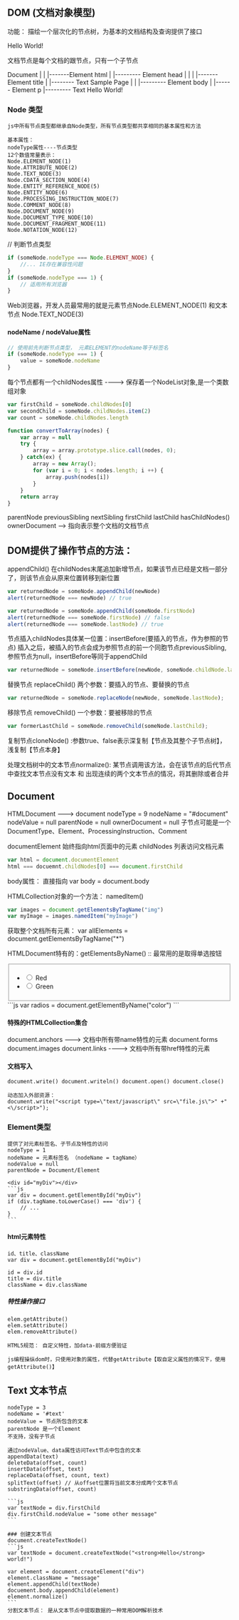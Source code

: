 ## DOM (文档对象模型)
   功能： 描绘一个层次化的节点树，为基本的文档结构及查询提供了接口

 <html>
    <head>
        <title>Sample Page</title>
    </head>
    <body>
        <p>Hello World!</p>
    </body>
 </html>

 文档节点是每个文档的跟节点，只有一个子节点<html>

 Document
   |
   |
   |-------Element html
                |
                |--------- Element head
                |            |
                |            |------- Element title
                |                           |-------- Text Sample Page
                |
                |
                |--------- Element body
                             |
                             |------ Element p
                                        |--------- Text Hello World!


### Node 类型
    js中所有节点类型都继承自Node类型，所有节点类型都共享相同的基本属性和方法
    
    基本属性：
    nodeType属性----节点类型
    12个数值常量表示：
    Node.ELEMENT_NODE(1)
    Node.ATTRIBUTE_NODE(2)
    Node.TEXT_NODE(3)
    Node.CDATA_SECTION_NODE(4)
    Node.ENTITY_REFERENCE_NODE(5)
    Node.ENTITY_NODE(6)
    Node.PROCESSING_INSTRUCTION_NODE(7)
    Node.COMMENT_NODE(8)
    Node.DOCUMENT_NODE(9)
    Node.DOCUMENT_TYPE_NODE(10)
    Node.DOCUMENT_FRAGMENT_NODE(11)
    Node.NOTATION_NODE(12)

// 判断节点类型
```js
if (someNode.nodeType === Node.ELEMENT_NODE) {
    //... IE存在兼容性问题
}
if (someNode.nodeType === 1) {
    // 适用所有浏览器
}
```

Web浏览器，开发人员最常用的就是元素节点Node.ELEMENT_NODE(1) 和文本节点 Node.TEXT_NODE(3)

#### nodeName / nodeValue属性
```js
// 使用前先判断节点类型， 元素ELEMENT的nodeName等于标签名
if (someNode.nodeType === 1) {
    value = someNode.nodeName
}
```
每个节点都有一个childNodes属性 ----> 保存着一个NodeList对象,是一个类数组对象
```js
var firstChild = someNode.childNodes[0]
var secondChild = someNode.childNodes.item(2)
var count = someNode.childNodes.length
```

```js
function convertToArray(nodes) {
    var array = null
    try {
        array = array.prototype.slice.call(nodes, 0);
    } catch(ex) {
        array = new Array();
        for (var i = 0; i < nodes.length; i ++) {
            array.push(nodes[i])
        }
    }
    return array
}
```

parentNode  previousSibling nextSibling firstChild lastChild
hasChildNodes()
ownerDocument  --> 指向表示整个文档的文档节点

## DOM提供了操作节点的方法：
appendChild()  在childNodes末尾追加新增节点，如果该节点已经是文档一部分了，则该节点会从原来位置转移到新位置
```js
var returnedNode = someNode.appendChild(newNode)
alert(returnedNode === newNode) // true

var returnedNode = someNode.appendChild(someNode.firstNode)
alert(returnedNode === someNode.firstNode) // false
alert(returnedNode === someNode.lastNode) // true
```

节点插入childNodes具体某一位置：insertBefore(要插入的节点，作为参照的节点)  插入之后，被插入的节点会成为参照节点的前一个同胞节点previousSibling, 参照节点为null，insertBefore等同于appendChild

```js
var returnedNode = someNode.insertBefore(newNode, someNode.childNode.lastChild);
```

替换节点 replaceChild() 两个参数：要插入的节点、要替换的节点
```js
var returnedNode = someNode.replaceNode(newNode, someNode.lastNode);
```

移除节点 removeChild() 一个参数：要被移除的节点
```js
var formerLastChild = someNode.removeChild(someNode.lastChild);
```

复制节点cloneNode() :参数true、false表示深复制【节点及其整个子节点树】，浅复制【节点本身】

处理文档树中的文本节点normalize():
   某节点调用该方法，会在该节点的后代节点中查找文本节点没有文本 和 出现连续的两个文本节点的情况，将其删除或者合并

## Document
HTMLDocument ---> document
nodeType = 9
nodeName = "#document"
nodeValue = null
parentNode = null
ownerDocument = null
子节点可能是一个DocumentType、Element、ProcessingInstruction、Comment

documentElement 始终指向html页面中的<html>元素
childNodes 列表访问文档元素
```js
var html = document.documentElement
html === docuemnt.childNodes[0] === document.firstChild
```

body属性： 直接指向<body>
var body = document.body


HTMLCollection对象的一个方法： namedItem()
```js
var images = document.getElementsByTagName("img")
var myImage = images.namedItem("myImage")
```
获取整个文档所有元素：
var allElements = document.getElementsByTagName("*")

HTMLDocument特有的：getElementsByName()  :: 最常用的是取得单选按钮
<fieldset>
    <ul>
        <li> 
            <input type="radio" value="red" name="color" id="colorRed"> 
            <label for="colorRed">Red </label>
        </li>
        <li>
            <input type="radio" value="green" name="color" id="colorGreen">
            <label for="colorGreen">Green </label>
        </li>
    </ul>
</fieldset>
```js
var radios = document.getElementByName("color")
```

#### 特殊的HTMLCollection集合
document.anchors ---> 文档中所有带name特性的<a>元素
document.forms
document.images
document.links ----> 文档中所有带href特性的<a>元素

#### 文档写入
    document.write() document.writeln() document.open() document.close()

    动态加入外部资源：
    document.write("<script type=\"text/javascript\" src=\"file.js\">" +"<\/script>");




### Element类型
    提供了对元素标签名、子节点及特性的访问
    nodeType = 1
    nodeName = 元素标签名 （nodeName = tagName）
    nodeValue = null
    parentNode = Document/Element

    <div id="myDiv"></div>
    ```js
    var div = document.getElementById("myDiv")
    if (div.tagName.toLowerCase() === 'div') {
        // ...
    }
    ```
#### html元素特性
    id、title、className
    var div = document.getElementById("myDiv")

    id = div.id
    title = div.title
    className = div.className
##### 特性操作接口
    elem.getAttribute()
    elem.setAttribute()
    elem.removeAttribute()

    HTML5规范： 自定义特性，加data-前缀方便验证

    js编程操纵dom时，只使用对象的属性，代替getAttribute【取自定义属性的情况下，使用getAttribute()】



## Text 文本节点
    nodeType = 3
    nodeName = '#text'
    nodeValue = 节点所包含的文本
    parentNode 是一个Element
    不支持，没有子节点

    通过nodeValue、data属性访问Text节点中包含的文本
    appendData(text)
    deleteData(offset, count)
    insertData(offset, text)
    replaceData(offset, count, text)
    splitText(offset) // 从offset位置将当前文本分成两个文本节点
    substringData(offset, count)
    
    ```js
    var textNode = div.firstChild
    div.firstChild.nodeValue = "some other message"
    ```

    ### 创建文本节点
    document.createTextNode()
    ```js
    var textNode = document.createTextNode("<strong>Hello</strong> world!")

    var element = document.createElement("div")
    element.className = "message"
    element.appendChild(textNode)
    docuement.body.appendChild(element)
    element.normalize()
    ```
    分割文本节点： 是从文本节点中提取数据的一种常用DOM解析技术
    